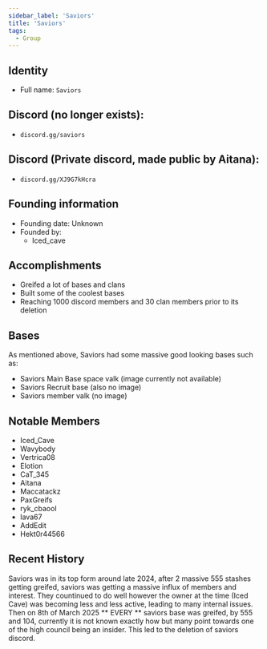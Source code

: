 ```yaml
---
sidebar_label: 'Saviors'
title: 'Saviors'
tags:
  - Group
---
```

## Identity
* Full name: `Saviors` 
## Discord (no longer exists):
* `discord.gg/saviors`
## Discord (Private discord, made public by Aitana):
* `discord.gg/XJ9G7kHcra`
## Founding information
* Founding date: Unknown
* Founded by: 
  * Iced_cave
## Accomplishments
- Greifed a lot of bases and clans
- Built some of the coolest bases
- Reaching 1000 discord members and 30 clan members prior to its deletion

## Bases
As mentioned above, Saviors had some massive good looking bases such as:
- Saviors Main Base space valk (image currently not available)
- Saviors Recruit base (also no image)
- Saviors member valk (no image)
## Notable Members
- Iced_Cave
- Wavybody
- Vertrica08
- Elotion
- CaT_345
- Aitana
- Maccatackz
- PaxGreifs
- ryk_cbaool
- lava67
- AddEdit
- Hekt0r44566
## Recent History
Saviors was in its top form around late 2024, after 2 massive 555 stashes getting greifed, saviors was getting a massive influx of members and interest. They countinued to do well however the owner
at the time (Iced Cave) was becoming less and less active, leading to many internal issues. Then on 8th of March 2025 ** EVERY ** saviors base was greifed, by 555 and 104,
currently it is not known exactly how but many point towards one of the high council being an insider. This led to the deletion of saviors discord.
  
